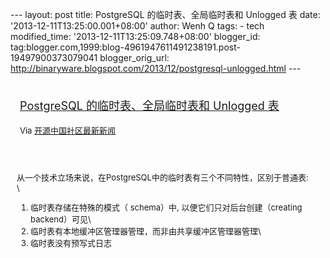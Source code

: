 --- layout: post title: PostgreSQL 的临时表、全局临时表和 Unlogged 表
date: '2013-12-11T13:25:00.001+08:00' author: Wenh Q tags: - tech
modified\_time: '2013-12-11T13:25:09.748+08:00' blogger\_id:
tag:blogger.com,1999:blog-4961947611491238191.post-19497900373079041
blogger\_orig\_url:
http://binaryware.blogspot.com/2013/12/postgresql-unlogged.html ---
<div style="margin: 10px; padding: 5px;">

<div style="font-size: 18px;">

[PostgreSQL 的临时表、全局临时表和 Unlogged
表](http://www.oschina.net/translate/global-temporary-and-unlogged-tables)

</div>

<div style="font-size: 13px;">

Via [开源中国社区最新新闻](http://www.oschina.net/?from=rss)

</div>

</div>

<div style="font-size: 13px; padding: 15px 0 10px 10px;">

从一个技术立场来说，在PostgreSQL中的临时表有三个不同特性，区别于普通表:\
\
1. 临时表存储在特殊的模式（ schema）中, 以便它们只对后台创建（creating
backend）可见\
2. 临时表有本地缓冲区管理器管理，而非由共享缓冲区管理器管理\
3. 临时表没有预写式日志

</div>
